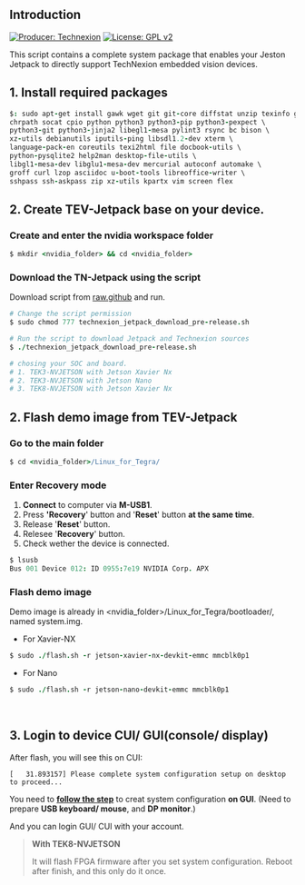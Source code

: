 ## Introduction

[![Producer: Technexion](https://img.shields.io/badge/Producer-Technexion-blue.svg)](https://www.technexion.com)
[![License: GPL v2](https://img.shields.io/badge/License-GPL%20v2-blue.svg)](https://www.gnu.org/licenses/old-licenses/gpl-2.0.en.html)

This script contains a complete system package that enables your Jeston Jetpack to directly support TechNexion embedded vision devices.

## 1. Install required packages
```coffeescript
$: sudo apt-get install gawk wget git git-core diffstat unzip texinfo gcc-multilib build-essential \
chrpath socat cpio python python3 python3-pip python3-pexpect \
python3-git python3-jinja2 libegl1-mesa pylint3 rsync bc bison \
xz-utils debianutils iputils-ping libsdl1.2-dev xterm \
language-pack-en coreutils texi2html file docbook-utils \
python-pysqlite2 help2man desktop-file-utils \
libgl1-mesa-dev libglu1-mesa-dev mercurial autoconf automake \
groff curl lzop asciidoc u-boot-tools libreoffice-writer \
sshpass ssh-askpass zip xz-utils kpartx vim screen flex
```

## 2. Create TEV-Jetpack base on your device.

### Create and enter the nvidia workspace folder
```coffeescript
$ mkdir <nvidia_folder> && cd <nvidia_folder>
```

### Download the TN-Jetpack using the script
Download script from [raw.github](https://raw.githubusercontent.com/TechNexion-Vision/TEV-Jetson_Jetpack_script/master/technexion_jetpack_download_pre-release.sh) and run.
```coffeescript
# Change the script permission
$ sudo chmod 777 technexion_jetpack_download_pre-release.sh

# Run the script to download Jetpack and Technexion sources
$ ./technexion_jetpack_download_pre-release.sh

# chosing your SOC and board.
# 1. TEK3-NVJETSON with Jetson Xavier Nx
# 2. TEK3-NVJETSON with Jetson Nano
# 3. TEK8-NVJETSON with Jetson Xavier Nx
```
## 2. Flash demo image from TEV-Jetpack

### Go to the main folder
```coffeescript
$ cd <nvidia_folder>/Linux_for_Tegra/
```

### Enter Recovery mode
1. **Connect** to computer via **M-USB1**.
2. Press **'Recovery**' button and '**Reset**' button **at the same time**.
3. Release '**Reset**' button.
4. Relesee '**Recovery**' button.
5. Check wether the device is connected.
```coffeescript
$ lsusb
Bus 001 Device 012: ID 0955:7e19 NVIDIA Corp. APX
```

### Flash demo image 
Demo image is already in <nvidia_folder>/Linux_for_Tegra/bootloader/, named system.img.

* For Xavier-NX
```coffeescript
$ sudo ./flash.sh -r jetson-xavier-nx-devkit-emmc mmcblk0p1 
```

* For Nano
```coffeescript
$ sudo ./flash.sh -r jetson-nano-devkit-emmc mmcblk0p1 
```
<br />

## 3. Login to device CUI/ GUI(console/ display)
After flash, you will see this on CUI:
```
[   31.893157] Please complete system configuration setup on desktop to proceed...
```
You need to **[follow the step](https://www.linuxtechi.com/ubuntu-18-04-lts-desktop-installation-guide-screenshots/)** to creat system configuration **on GUI**.
(Need to prepare **USB keyboard/ mouse**, and **DP monitor**.)

And you can login GUI/ CUI with your account.
> **With TEK8-NVJETSON**
> 
> It will flash FPGA firmware after you set system configuration.
> Reboot after finish, and this only do it once.


